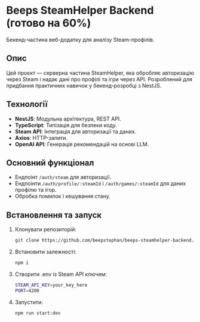 # Beeps SteamHelper Backend (готово на 60%)
Бекенд-частина веб-додатку для аналізу Steam-профілів.

## Опис
Цей проєкт — серверна частина SteamHelper, яка обробляє авторизацію через Steam і надає дані про профілі та ігри через API. Розроблений для придбання практичних навичок у бекенд-розробці з NestJS.

## Технології
- **NestJS**: Модульна архітектура, REST API.
- **TypeScript**: Типізація для безпеки коду.
- **Steam API**: Інтеграція для авторизації та даних.
- **Axios**: HTTP-запити.
- **OpenAI API**: Генерація рекомендацій на основі LLM.

## Основний функціонал
- Ендпоінт `/auth/steam` для авторизації.
- Ендпоінти `/auth/profile/:steamId` і `/auth/games/:steamId` для даних профілю та ігор.
- Обробка помилок і кешування стану.

## Встановлення та запуск
1. Клонувати репозиторій:
   ```bash
   git clone https://github.com/beepstephan/beeps-steamhelper-backend.git
2. Встановити залежності:
   ```bash
   npm i
3. Створити .env із Steam API ключем:
   ```bash
   STEAM_API_KEY=your_key_here
   PORT=4200
4. Запустити:
   ```bash
   npm run start:dev